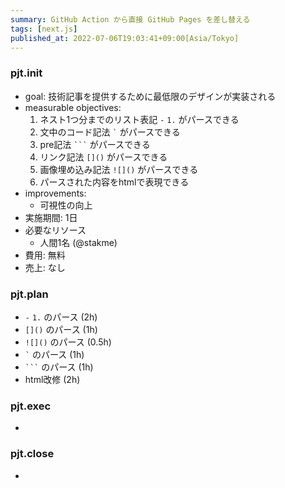 ```yaml
---
summary: GitHub Action から直接 GitHub Pages を差し替える
tags: [next.js]
published_at: 2022-07-06T19:03:41+09:00[Asia/Tokyo]
---
```


### pjt.init

-   goal: 技術記事を提供するために最低限のデザインが実装される
-   measurable objectives:
    1. ネスト1つ分までのリスト表記 `-` `1.` がパースできる
    2. 文中のコード記法 `` ` `` がパースできる
    3. pre記法 ` ``` ` がパースできる
    4. リンク記法 `[]()` がパースできる
    5. 画像埋め込み記法 `![]()` がパースできる
    6. パースされた内容をhtmlで表現できる
-   improvements:
    -   可視性の向上
-   実施期間: 1日
-   必要なリソース
    -   人間1名 (@stakme)
-   費用: 無料
-   売上: なし

### pjt.plan

-   `-` `1.` のパース (2h)
-   `[]()` のパース (1h)
-   `![]()` のパース (0.5h)
-   `` ` `` のパース (1h)
-   ` ``` ` のパース (1h)
-   html改修 (2h)

### pjt.exec

-

### pjt.close

-
